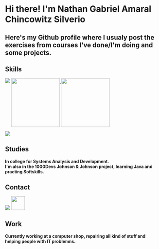# Hi there! I'm Nathan Gabriel Amaral Chincowitz Silverio
## Here's my Github profile where I usualy post the exercises from courses I've done/I'm doing and some projects.

## Skills
<p>
  <img src="https://skillicons.dev/icons?i=java,py,vscode,windows,js,html&perline=2"/>

  <a href="https://github.com/anuraghazra/github-readme-stats">
    <img
      height=160 align="top"
      src="https://github-readme-stats.vercel.app/api?username=nathanchincowitz&hide=prs,contribs&show_icons=true&include_all_commits=true&theme=highcontrast&rank_icon=github&card_width=270"
      />
  </a>

  
  </a>
  
  <a href="https://github.com/anuraghazra/convoychat">
    <img
      height=160
      align="top"
      src="https://github-readme-stats.vercel.app/api/top-langs?username=nathanchincowitz&layout=compact&langs_count=8&card_width=200&theme=highcontrast"
    />
  </a>
</p>

<img src="(https://github-readme-stats.vercel.app/api?username=anuraghazra)](https://github.com/anuraghazra/github-readme-stats)">


## Studies
  #### In college for Systems Analysis and Development.<br> I'm also in the 1000Devs Johnson & Johnson project, learning Java and practing Softskills.

## Contact <br>
  <a href ="mailto:nathanchincowitz+linedin@gmail.com"><img src="https://skillicons.dev/icons?i=gmail" /></a>
  <a href="https://www.linkedin.com/in/nathan-chincowitz/en" target="_blank"><img src="https://cdn.jsdelivr.net/gh/devicons/devicon@latest/icons/linkedin/linkedin-original.svg" width="45" height="45"/></a>


## Work
#### Currently working at a computer shop, repairing all kind of stuff and helping people with IT problemns.

